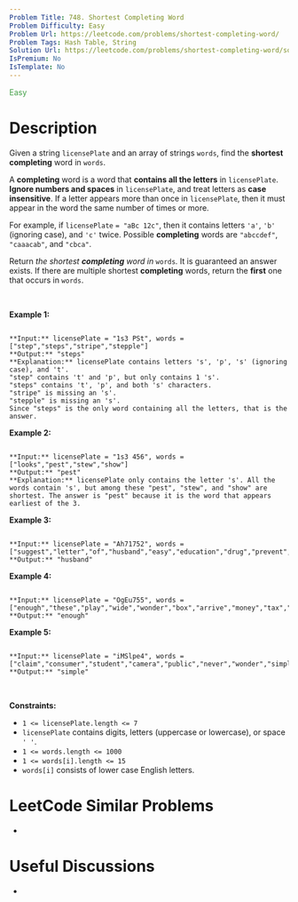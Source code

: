 ```yaml
---
Problem Title: 748. Shortest Completing Word
Problem Difficulty: Easy
Problem Url: https://leetcode.com/problems/shortest-completing-word/
Problem Tags: Hash Table, String
Solution Url: https://leetcode.com/problems/shortest-completing-word/solution/
IsPremium: No
IsTemplate: No
---
```


<span style="color: rgb(67, 160, 71);">Easy</span>

# Description

Given a string `licensePlate` and an array of strings `words`, find the **shortest completing** word in `words`.


A **completing** word is a word that **contains all the letters** in `licensePlate`. **Ignore numbers and spaces** in `licensePlate`, and treat letters as **case insensitive**. If a letter appears more than once in `licensePlate`, then it must appear in the word the same number of times or more.


For example, if `licensePlate` `= "aBc 12c"`, then it contains letters `'a'`, `'b'` (ignoring case), and `'c'` twice. Possible **completing** words are `"abccdef"`, `"caaacab"`, and `"cbca"`.


Return *the shortest **completing** word in* `words`*.* It is guaranteed an answer exists. If there are multiple shortest **completing** words, return the **first** one that occurs in `words`.


 


**Example 1:**



```

**Input:** licensePlate = "1s3 PSt", words = ["step","steps","stripe","stepple"]
**Output:** "steps"
**Explanation:** licensePlate contains letters 's', 'p', 's' (ignoring case), and 't'.
"step" contains 't' and 'p', but only contains 1 's'.
"steps" contains 't', 'p', and both 's' characters.
"stripe" is missing an 's'.
"stepple" is missing an 's'.
Since "steps" is the only word containing all the letters, that is the answer.

```

**Example 2:**



```

**Input:** licensePlate = "1s3 456", words = ["looks","pest","stew","show"]
**Output:** "pest"
**Explanation:** licensePlate only contains the letter 's'. All the words contain 's', but among these "pest", "stew", and "show" are shortest. The answer is "pest" because it is the word that appears earliest of the 3.

```

**Example 3:**



```

**Input:** licensePlate = "Ah71752", words = ["suggest","letter","of","husband","easy","education","drug","prevent","writer","old"]
**Output:** "husband"

```

**Example 4:**



```

**Input:** licensePlate = "OgEu755", words = ["enough","these","play","wide","wonder","box","arrive","money","tax","thus"]
**Output:** "enough"

```

**Example 5:**



```

**Input:** licensePlate = "iMSlpe4", words = ["claim","consumer","student","camera","public","never","wonder","simple","thought","use"]
**Output:** "simple"

```

 


**Constraints:**


* `1 <= licensePlate.length <= 7`
* `licensePlate` contains digits, letters (uppercase or lowercase), or space `' '`.
* `1 <= words.length <= 1000`
* `1 <= words[i].length <= 15`
* `words[i]` consists of lower case English letters.




# LeetCode Similar Problems

- []()

# Useful Discussions

- []()
